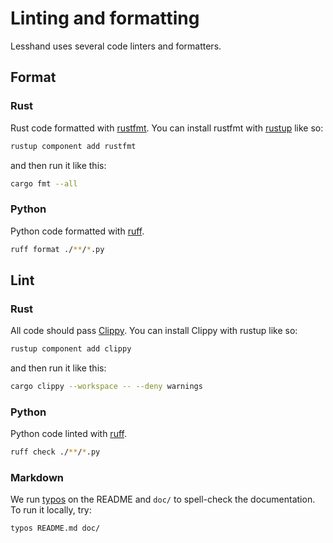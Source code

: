 # Linting and formatting

Lesshand uses several code linters and formatters.

## Format

### Rust

Rust code formatted with [rustfmt]. You can install rustfmt with [rustup] like
so:

```sh
rustup component add rustfmt
```

and then run it like this:

```sh
cargo fmt --all
```

[rustfmt]: https://rust-lang.github.io/rustfmt
[rustup]: https://rustup.rs/

### Python

Python code formatted with [ruff].

<!-- def: ruff-format -->
```sh
ruff format ./**/*.py
```

[ruff]: https://astral.sh/ruff

## Lint

### Rust

All code should pass [Clippy][clippy]. You can install Clippy with rustup
like so:

```sh
rustup component add clippy
```

and then run it like this:

```sh
cargo clippy --workspace -- --deny warnings
```

[clippy]: https://doc.rust-lang.org/stable/clippy/

### Python

Python code linted with [ruff].

<!-- def: ruff-check -->
```sh
ruff check ./**/*.py
```

[ruff]: https://astral.sh/ruff

### Markdown

We run [typos] on the README and `doc/` to spell-check the documentation. To run
it locally, try:

```bash
typos README.md doc/
```

[typos]: https://github.com/crate-ci/typos